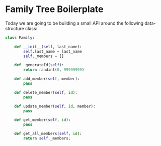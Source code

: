 # Family Tree Boilerplate

Today we are going to be building a small API around the following data-structure class:
```py
class Family:

	def __init__(self, last_name):
		self.last_name = last_name
		self._members = []

    def _generateId(self):
        return randint(0, 99999999)

	def add_member(self, member):
		pass

	def delete_member(self, id):
		pass

	def update_member(self, id, member):
		pass

	def get_member(self, id):
		pass

	def get_all_members(self, id):
		return self._members;
```
